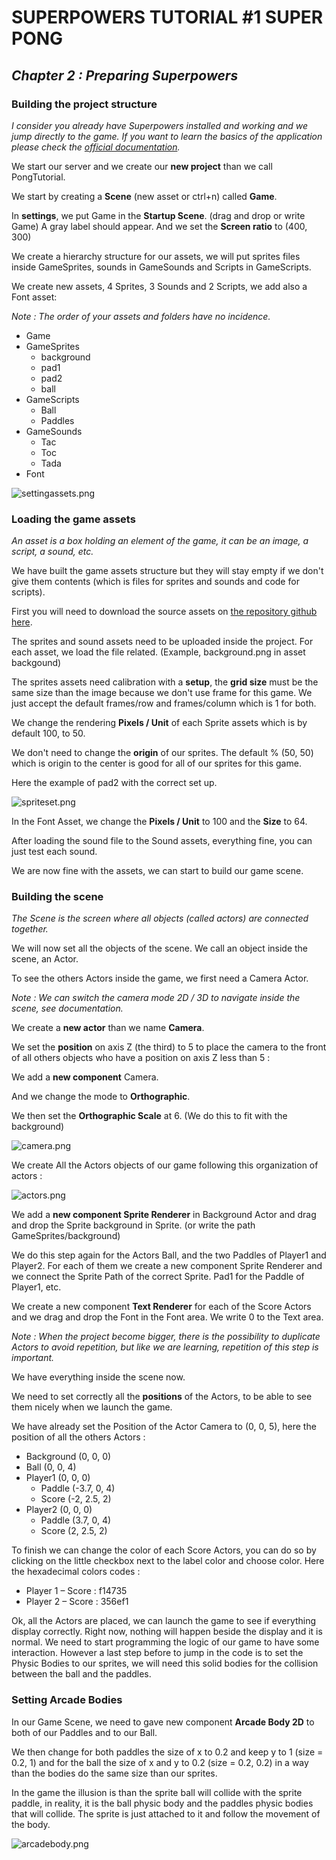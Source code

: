 # SUPERPOWERS TUTORIAL #1 SUPER PONG
## *Chapter 2 : Preparing Superpowers*

### Building the project structure

*I consider you already have Superpowers installed and working and we jump directly to the game.
If you want to learn the basics of the application please check the [official documentation][1].*

We start our server and we create our **new project** than we call PongTutorial.

We start by creating a **Scene** (new asset or ctrl+n) called **Game**.

In **settings**, we put Game in the **Startup Scene**. (drag and drop or write Game)
A gray label should appear. And we set the **Screen ratio** to (400, 300)

We create a hierarchy structure for our assets, we will put sprites files inside
GameSprites, sounds in GameSounds and Scripts in GameScripts.

We create new assets, 4 Sprites, 3 Sounds and 2 Scripts, we add also a Font asset:

*Note : The order of your assets and folders have no incidence.*

* Game
* GameSprites
    * background
    * pad1
    * pad2
    * ball
* GameScripts
    * Ball
    * Paddles
* GameSounds
    * Tac
    * Toc
    * Tada
* Font

![settingassets.png](img/settingassets.png)


###  Loading the game assets

*An asset is a box holding an element of the game, it can be an image, a script, a sound, etc.*

We have built the game assets structure but they will stay empty if we don't give
them contents (which is files for sprites and sounds and code for scripts).

First you will need to download the source assets on [the repository github here][2].

The sprites and sound assets need to be uploaded inside the project.
For each asset, we load the file related. (Example, background.png in asset backgound)

The sprites assets need calibration with a **setup**, the **grid size** must be the same size than
the image because we don't use frame for this game.
We just accept the default frames/row and frames/column which is 1 for both.

We change the rendering **Pixels / Unit** of each Sprite assets which is by default 100, to 50.

We don't need to change the **origin** of our sprites. The default % (50, 50) which is
origin to the center is good for all of our sprites for this game.

Here the example of pad2 with the correct set up.

![spriteset.png](img/spriteset.png)

In the Font Asset, we change the **Pixels / Unit** to 100 and the **Size** to 64.

After loading the sound file to the Sound assets, everything fine, you can just test each sound.

We are now fine with the assets, we can start to build our game scene.


### Building the scene

*The Scene is the screen where all objects (called actors) are connected together.*

We will now set all the objects of the scene. We call an object inside the scene, an Actor.

To see the others Actors inside the game, we first need a Camera Actor.

*Note : We can switch the camera mode 2D / 3D to navigate inside the scene, see documentation.*

We create a **new actor** than we name **Camera**.

We set the **position** on axis Z (the third) to 5 to place the camera to the front of all
others objects who have a position on axis Z less than 5 :

We add a **new component** Camera.

And we change the mode to **Orthographic**.

We then set the **Orthographic Scale** at 6. (We do this to fit with the background)

![camera.png](img/camera.png)

We create All the Actors objects of our game following this organization of actors :

![actors.png](img/actors.png)

We add a **new component Sprite Renderer** in Background Actor and drag and drop the Sprite
background in Sprite. (or write the path GameSprites/background)

We do this step again for the Actors Ball, and the two Paddles of Player1 and Player2.
For each of them we create a new component Sprite Renderer and we connect the Sprite
Path of the correct Sprite. Pad1 for the Paddle of Player1, etc.

We create a new component **Text Renderer** for each of the Score Actors and we drag
and drop the Font in the Font area. We write 0 to the Text area.

*Note : When the project become bigger, there is the possibility to duplicate Actors
to avoid repetition, but like we are learning, repetition of this step is important.*

We have everything inside the scene now.

We need to set correctly all the **positions** of the Actors, to be able to see them
nicely when we launch the game.

We have already set the Position of the Actor Camera to (0, 0, 5), here the position
of all the others Actors :

* Background (0, 0, 0)
* Ball (0, 0, 4)
* Player1 (0, 0, 0)
    * Paddle (-3.7, 0, 4)
    * Score (-2, 2.5, 2)
* Player2 (0, 0, 0)
    * Paddle (3.7, 0, 4)
    * Score (2, 2.5, 2)

To finish we can change the color of each Score Actors, you can do so by clicking
on the little checkbox next to the label color and choose color.
Here the hexadecimal colors codes :

* Player 1 – Score : f14735
* Player 2 – Score : 356ef1


Ok, all the Actors are placed, we can launch the game to see if everything display correctly.
Right now, nothing will happen beside the display and it is normal. We need to start
programming the logic of our game to have some interaction. However a last step before to
jump in the code is to set the Physic Bodies to our sprites, we will need this solid bodies
for the collision between the ball and the paddles.

### Setting Arcade Bodies

In our Game Scene, we need to gave new component **Arcade Body 2D** to both of our Paddles and to our Ball.

We then change for both paddles the size of x to 0.2 and keep y to 1 (size = 0.2, 1) and for the ball
the size of x and y to 0.2  (size = 0.2, 0.2) in a way than the bodies do the same size than our sprites.

In the game the illusion is than the sprite ball will collide with the sprite paddle,
in reality, it is the ball physic body and the paddles physic bodies that will collide.
The sprite is just attached to it and follow the movement of the body.

![arcadebody.png](img/arcadebody.png)


[1]: http://docs.superpowers-html5.com/en/getting-started/about-superpowers
[2]: https://github.com/mseyne/superpowers-sources/tree/master/1SuperPong
